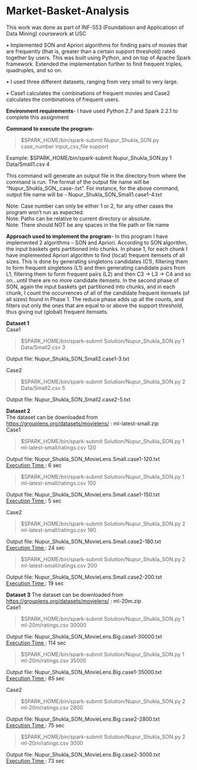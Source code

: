 # Market-Basket-Analysis

This work was done as part of INF-553 (Foundatiosn and Applicatiosn of Data Mining) coursework at USC

• Implemented SON and Apriori algorithms for finding pairs of movies that are frequently (that is, greater than a certain support threshold) rated together by users. This was built using Python, and on top of Apache Spark framework. Extended the implementation further to find frequent triples, quadruples, and so on.

• I used three different datasets, ranging from very small to very large.

• Case1 calculates the combinations of frequent movies and Case2 calculates the combinations of frequent users.

<b>Environment requirements</b>-
I have used Python 2.7 and Spark 2.2.1 to complete this assignment

<b>Command to execute the program</b>-
>$SPARK_HOME/bin/spark-submit Nupur_Shukla_SON.py case_number input_csv_file support

Example: $SPARK_HOME/bin/spark-submit Nupur_Shukla_SON.py 1 Data/Small1.csv 4

This command will generate an output file in the directory from where the command is run. The format of the output file name will be “Nupur_Shukla_SON_<Filename>.case<case>-<support>.txt”. For instance, for the above command, output file name will be -
Nupur_Shukla_SON_Small1.case1-4.txt

Note: Case number can only be either 1 or 2, for any other cases the program won’t run as expected.<br/>
Note: Paths can be relative to current directory or absolute.<br/>
Note: There should NOT be any spaces in the file path or file name<br/>

<b>Approach used to implement the program</b>-
In this program I have implemented 2 algorithms – SON and Apriori. According to SON algorithm, the input baskets gets partitioned into chunks. In phase 1, for each chunk I have implemented Apriori algorithm to find (local) frequent itemsets of all sizes. This is done by generating singletons candidates (C1), filtering them to form frequent singletons (L1) and then generating candidate pairs from L1, filtering them to form frequent pairs (L2) and then C3 -> L3 -> C4 and so on...until there are no more candidate itemsets. 
In the second phase of SON, again the input baskets get partitioned into chunks, and in each chunk, I count the occurrences of all of the candidate frequent itemsets (of all sizes) found in Phase 1. The reduce phase adds up all the counts, and filters out only the ones that are equal to or above the support threshold, thus giving out (global) frequent itemsets.

<b>Dataset 1</b><br/>
Case1 
>$SPARK_HOME/bin/spark-submit Solution/Nupur_Shukla_SON.py 1 Data/Small2.csv 3 <br/>

Output file: Nupur_Shukla_SON_Small2.case1-3.txt

Case2
>$SPARK_HOME/bin/spark-submit Solution/Nupur_Shukla_SON.py 2 Data/Small2.csv 5 <br/>

Output file: Nupur_Shukla_SON_Small2.case2-5.txt

<b>Dataset 2</b><br/>
The dataset can be downloaded from https://grouplens.org/datasets/movielens/ : ml-latest-small.zip <br/>
Case1
>$SPARK_HOME/bin/spark-submit Solution/Nupur_Shukla_SON.py 1 ml-latest-small/ratings.csv 120 <br/>

Output file: Nupur_Shukla_SON_MovieLens.Small.case1-120.txt <br/>
<u>Execution Time </u>: 6 sec

>$SPARK_HOME/bin/spark-submit Solution/Nupur_Shukla_SON.py 1 ml-latest-small/ratings.csv 150 <br/>

Output file: Nupur_Shukla_SON_MovieLens.Small.case1-150.txt <br/>
<u>Execution Time </u>: 5 sec

Case2
>$SPARK_HOME/bin/spark-submit Solution/Nupur_Shukla_SON.py 2 ml-latest-small/ratings.csv 180 <br/>

Output file: Nupur_Shukla_SON_MovieLens.Small.case2-180.txt <br/>
<u>Execution Time </u>: 24 sec

>$SPARK_HOME/bin/spark-submit Solution/Nupur_Shukla_SON.py 2 ml-latest-small/ratings.csv 200 <br/>

Output file: Nupur_Shukla_SON_MovieLens.Small.case2-200.txt <br/>
<u>Execution Time </u>: 19 sec


<b>Dataset 3</b>
The dataset can be downloaded from https://grouplens.org/datasets/movielens/ : ml-20m.zip <br/>
Case1
>$SPARK_HOME/bin/spark-submit Solution/Nupur_Shukla_SON.py 1 ml-20m/ratings.csv 30000 <br/>

Output file: Nupur_Shukla_SON_MovieLens.Big.case1-30000.txt <br/>
<u>Execution Time </u>: 114 sec

>$SPARK_HOME/bin/spark-submit Solution/Nupur_Shukla_SON.py 1 ml-20m/ratings.csv 35000 <br/>

Output file: Nupur_Shukla_SON_MovieLens.Big.case1-35000.txt <br/>
<u>Execution Time </u>: 85 sec

Case2
>$SPARK_HOME/bin/spark-submit Solution/Nupur_Shukla_SON.py 2 ml-20m/ratings.csv 2800 <br/>

Output file: Nupur_Shukla_SON_MovieLens.Big.case2-2800.txt <br/>
<u>Execution Time </u>: 75 sec

>$SPARK_HOME/bin/spark-submit Solution/Nupur_Shukla_SON.py 2 ml-20m/ratings.csv 3000 <br/>

Output file: Nupur_Shukla_SON_MovieLens.Big.case2-3000.txt <br/>
<u>Execution Time </u>: 73 sec
